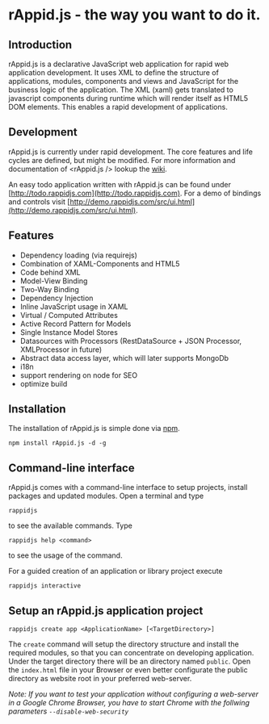 # rAppid.js - the way you want to do it.
## Introduction

rAppid.js is a declarative JavaScript web application for rapid web application development. It uses XML to define the structure of applications, modules, components and views and JavaScript for the business logic of the application. The XML (xaml) gets translated to javascript components during runtime which will render itself as HTML5 DOM elements. This enables a rapid development of applications.

## Development

rAppid.js is currently under rapid development. The core features and life cycles are defined, but might be modified.
For more information and documentation of <rAppid.js /> lookup the [wiki](https://github.com/it-ony/rAppid.js/wiki).

An easy todo application written with rAppid.js can be found under [http://todo.rappidjs.com](http://todo.rappidjs.com).
For a demo of bindings and controls visit [http://demo.rappidjs.com/src/ui.html](http://demo.rappidjs.com/src/ui.html).



## Features 
* Dependency loading (via requirejs)
* Combination of XAML-Components and HTML5
* Code behind XML
* Model-View Binding
* Two-Way Binding
* Dependency Injection
* Inline JavaScript usage in XAML
* Virtual / Computed Attributes
* Active Record Pattern for Models
* Single Instance Model Stores
* Datasources with Processors (RestDataSource + JSON Processor, XMLProcessor in future)
* Abstract data access layer, which will later supports MongoDb
* i18n
* support rendering on node for SEO
* optimize build

## Installation
The installation of rAppid.js is simple done via [npm](http://npmjs.org/).

```
npm install rAppid.js -d -g
```

## Command-line interface
rAppid.js comes with a command-line interface to setup projects, install packages and updated modules.
Open a terminal and type 

```
rappidjs
```

to see the available commands. Type 

```
rappidjs help <command> 
```

to see the usage of the command.


For a guided creation of an application or library project execute
```
rappidjs interactive
```

## Setup an rAppid.js application project 
```
rappidjs create app <ApplicationName> [<TargetDirectory>]
```

The ```create``` command will setup the directory structure and install the required modules, so that you can concentrate on developing application. Under the target directory there will be an directory named ```public```. Open the ```index.html``` file in your Browser or even better configurate the public directory as website root in your preferred web-server.

*Note: If you want to test your application without configuring a web-server in a Google Chrome Browser, you have to start Chrome with the follwing parameters ```--disable-web-security```*
